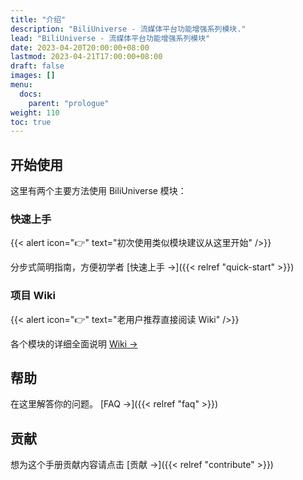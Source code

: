 ```yaml
---
title: "介绍"
description: "BiliUniverse - 流媒体平台功能增强系列模块."
lead: "BiliUniverse - 流媒体平台功能增强系列模块"
date: 2023-04-20T20:00:00+08:00
lastmod: 2023-04-21T17:00:00+08:00
draft: false
images: []
menu:
  docs:
    parent: "prologue"
weight: 110
toc: true
---
```


## 开始使用

这里有两个主要方法使用 BiliUniverse 模块：

### 快速上手

{{< alert icon="👉" text="初次使用类似模块建议从这里开始" />}}

分步式简明指南，方便初学者 [快速上手 →]({{< relref "quick-start" >}})

### 项目 Wiki

{{< alert icon="👉" text="老用户推荐直接阅读 Wiki" />}}

各个模块的详细全面说明 [Wiki →](/docs/wiki/home)

## 帮助

在这里解答你的问题。 [FAQ →]({{< relref "faq" >}})

## 贡献

 想为这个手册贡献内容请点击 [贡献 →]({{< relref "contribute" >}})

